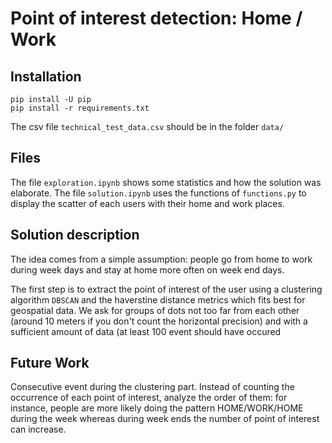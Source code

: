 # Point of interest detection: Home / Work

## Installation

```
pip install -U pip
pip install -r requirements.txt
```

The csv file `technical_test_data.csv` should be in the folder `data/`

## Files

The file `exploration.ipynb` shows some statistics and how the solution was
elaborate. The file `solution.ipynb` uses the functions of `functions.py` to
display the scatter of each users with their home and work places.

## Solution description

The idea comes from a simple assumption: people go from home to  work during
week days and stay at home more often on week end days.

The first step is to extract the point of interest of the user using a
clustering algorithm `DBSCAN` and the haverstine distance metrics which fits
best for geospatial data.
We ask for groups of dots not too far from each other (around 10 meters if you
don't count the horizontal precision) and with a sufficient amount of data (at
least 100 event should have occured

## Future Work

Consecutive event during the clustering part.
Instead of counting the occurrence of each point of interest, analyze the order
of them: for instance, people are more likely doing the pattern HOME/WORK/HOME
during the week whereas during week ends the number of point of interest can
increase.


